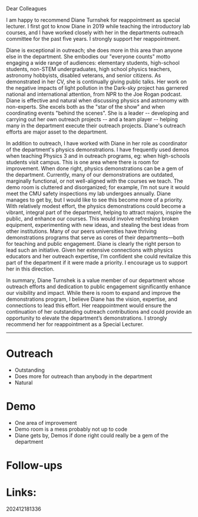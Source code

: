
Dear Colleagues

I am happy to recommend Diane Turnshek for reappointment as special lecturer. I first got to know Diane in 2019 while teaching the introductory lab courses, and I have worked closely with her in the departments outreach committee for the past five years. I strongly support her reappointment.  

Diane is exceptional in outreach; she does more in this area than anyone else in the department. 
She embodies our "everyone counts" motto engaging a wide range of audiences: elementary students, high-school students,  non-STEM undergraduates,  high school physics teachers, astronomy hobbyists, disabled veterans, and senior citizens.  As demonstrated in her CV, she is continually giving public talks. Her work on the negative impacts of light pollution in the Dark-sky project has garnered national and international attention, from NPR to the Joe Rogan podcast.  Diane is effective and natural when discussing physics and astronomy with non-experts. She excels both as the "star of the show" and when coordinating events "behind the scenes".  She is a leader -- developing and carrying out her own outreach projects -- and a team player -- helping many in the department execute their outreach projects.  Diane's outreach efforts are major asset to the department. 

In addition to outreach, I have worked with Diane in her role as coordinator of the department's physics demonstrations. I have frequently used demos when teaching Physics 3 and in outreach programs, eg: when high-schools students visit campus. This is one area where there is room for improvement. When done right, physics demonstrations can be a gem of the department. Currently, many of our demonstrations are outdated, marginally functional, or not well-aligned with the courses we teach. The demo room is cluttered and disorganized; for example, I’m not sure it would meet the CMU safety inspections my lab undergoes annually. Diane manages to get by, but I would like to see this become more of a priority.  With relatively modest effort, the physics demonstrations could become a vibrant, integral part of the department, helping to attract majors, inspire the public, and enhance our courses. This would involve refreshing broken equipment, experimenting with new ideas, and stealing the best ideas from other institutions.  Many of our peers universities have thriving demonstrations programs that serve as cores of their departments—both for teaching and public engagement. Diane is clearly the right person to lead such an initiative. Given her extensive connections with physics educators and her outreach expertise, I’m confident she could revitalize this part of the department if it were made a priority. I encourage us to support her in this direction.

In summary, Diane Turnshek is a value member of our department whose outreach efforts and dedication to public engagement significantly enhance our visibility and impact. While there is room to expand and improve the demonstrations program, I believe Diane has the vision, expertise, and connections to lead this effort. Her reappointment would ensure the continuation of her outstanding outreach contributions and could provide an opportunity to elevate the department’s demonstrations. I strongly recommend her for reappointment as a Special Lecturer.





----


# Outreach 
- Outstanding
- Does more for outreach than anybody in the department
- Natural 

# Demo
- One area of improvement
- Demo room is a mess probably not up to code
- Diane gets by, Demos if done right could really be a gem of the department



# Follow-ups


# Links: 



202412181336
